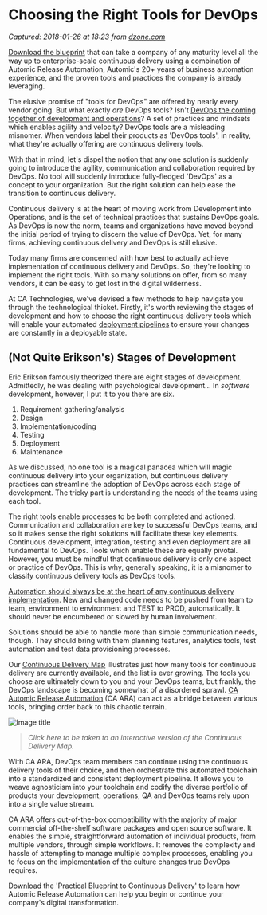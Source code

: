 # Choosing the Right Tools for DevOps

_Captured: 2018-01-26 at 18:23 from [dzone.com](https://dzone.com/articles/choosing-the-right-tools-for-devops?edition=355142&utm_source=Zone%20Newsletter&utm_medium=email&utm_campaign=devops%202018-01-26)_

[Download the blueprint](https://dzone.com/go?i=228233&u=https%3A%2F%2Foffers.automic.com%2Fblueprint-to-continuous-delivery-with-automic-release-automation%3Futm_campaign%3DAMER%252520Online%252520Syndication%252520DZone%252520Platinum%252520Sponsorship%252520Ads%252520JULY-2017%26utm_source%3DDzone%252520Ads%26utm_medium%3DBlueprint%252520to%252520CD) that can take a company of any maturity level all the way up to enterprise-scale continuous delivery using a combination of Automic Release Automation, Automic's 20+ years of business automation experience, and the proven tools and practices the company is already leveraging.

The elusive promise of "tools for DevOps" are offered by nearly every vendor going. But what exactly _are_ DevOps tools? Isn't [DevOps the coming together of development and operations](https://automic.com/blog/what-is-devops)? A set of practices and mindsets which enables agility and velocity? DevOps tools are a misleading misnomer. When vendors label their products as 'DevOps tools', in reality, what they're actually offering are continuous delivery tools.

With that in mind, let's dispel the notion that any one solution is suddenly going to introduce the agility, communication and collaboration required by DevOps. No tool will suddenly introduce fully-fledged 'DevOps' as a concept to your organization. But the right solution can help ease the transition to continuous delivery.

Continuous delivery is at the heart of moving work from Development into Operations, and is the set of technical practices that sustains DevOps goals. As DevOps is now the norm, teams and organizations have moved beyond the initial period of trying to discern the value of DevOps. Yet, for many firms, achieving continuous delivery and DevOps is still elusive.

Today many firms are concerned with how best to actually achieve implementation of continuous delivery and DevOps. So, they're looking to implement the right tools. With so many solutions on offer, from so many vendors, it can be easy to get lost in the digital wilderness.

At CA Technologies, we've devised a few methods to help navigate you through the technological thicket. Firstly, it's worth reviewing the stages of development and how to choose the right continuous delivery tools which will enable your automated [deployment pipelines](https://automic.com/continuous-delivery-deployment-pipeline) to ensure your changes are constantly in a deployable state.

## (Not Quite Erikson's) Stages of Development

Eric Erikson famously theorized there are eight stages of development. Admittedly, he was dealing with psychological development... In _software_ development, however, I put it to you there are six.

  1. Requirement gathering/analysis
  2. Design
  3. Implementation/coding
  4. Testing
  5. Deployment
  6. Maintenance

As we discussed, no one tool is a magical panacea which will magic continuous delivery into your organization, but continuous delivery practices can streamline the adoption of DevOps across each stage of development. The tricky part is understanding the needs of the teams using each tool.

The right tools enable processes to be both completed and actioned. Communication and collaboration are key to successful DevOps teams, and so it makes sense the right solutions will facilitate these key elements. Continuous development, integration, testing and even deployment are all fundamental to DevOps. Tools which enable these are equally pivotal. However, you must be mindful that continuous delivery is only one aspect or practice of DevOps. This is why, generally speaking, it is a misnomer to classify continuous delivery tools as DevOps tools.

[Automation should always be at the heart of any continuous delivery implementation](https://automic.com/modern-software-factory-overview). New and changed code needs to be pushed from team to team, environment to environment and TEST to PROD, automatically. It should never be encumbered or slowed by human involvement.

Solutions should be able to handle more than simple communication needs, though. They should bring with them planning features, analytics tools, test automation and test data provisioning processes.

Our [Continuous Delivery Map](https://automic.com/continuous-delivery-tools) illustrates just how many tools for continuous delivery are currently available, and the list is ever growing. The tools you choose are ultimately down to you and your DevOps teams, but frankly, the DevOps landscape is becoming somewhat of a disordered sprawl. [CA Automic Release Automation](https://automic.com/products/application-release-automation) (CA ARA) can act as a bridge between various tools, bringing order back to this chaotic terrain.

![Image title](https://dzone.com/storage/temp/7776651-screen-shot-2018-01-08-at-15348-pm.png)

> _Click here to be taken to an interactive version of the Continuous Delivery Map._

With CA ARA, DevOps team members can continue using the continuous delivery tools of their choice, and then orchestrate this automated toolchain into a standardized and consistent deployment pipeline. It allows you to weave agnosticism into your toolchain and codify the diverse portfolio of products your development, operations, QA and DevOps teams rely upon into a single value stream.

CA ARA offers out-of-the-box compatibility with the majority of major commercial off-the-shelf software packages and open source software. It enables the simple, straightforward automation of individual products, from multiple vendors, through simple workflows. It removes the complexity and hassle of attempting to manage multiple complex processes, enabling you to focus on the implementation of the culture changes true DevOps requires.

[Download](https://dzone.com/go?i=228234&u=https%3A%2F%2Foffers.automic.com%2Fblueprint-to-continuous-delivery-with-automic-release-automation%3Futm_campaign%3DAMER%252520Online%252520Syndication%252520DZone%252520Platinum%252520Sponsorship%252520Ads%252520JULY-2017%26utm_source%3DDzone%252520Ads%26utm_medium%3DBlueprint%252520to%252520CD) the 'Practical Blueprint to Continuous Delivery' to learn how Automic Release Automation can help you begin or continue your company's digital transformation.
